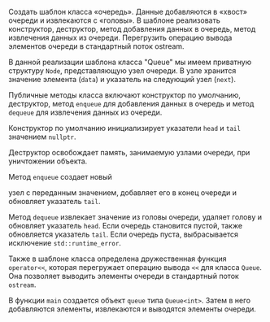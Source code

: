 Создать шаблон класса «очередь». Данные добавляются в «хвост» очереди и 
извлекаются с «головы». В шаблоне реализовать конструктор, деструктор, метод 
добавления данных в очередь, метод извлечения данных из очереди. Перегрузить 
операцию вывода элементов очереди в стандартный поток ostream.



В данной реализации шаблона класса "Queue" мы имеем приватную структуру `Node`, представляющую узел очереди. В узле хранится значение элемента (`data`) и указатель на следующий узел (`next`).

Публичные методы класса включают конструктор по умолчанию, деструктор, метод `enqueue` для добавления данных в очередь и метод `dequeue` для извлечения данных из очереди.

Конструктор по умолчанию инициализирует указатели `head` и `tail` значением `nullptr`.

Деструктор освобождает память, занимаемую узлами очереди, при уничтожении объекта.

Метод `enqueue` создает новый

 узел с переданным значением, добавляет его в конец очереди и обновляет указатель `tail`.

Метод `dequeue` извлекает значение из головы очереди, удаляет голову и обновляет указатель `head`. Если очередь становится пустой, также обновляется указатель `tail`. Если очередь пуста, выбрасывается исключение `std::runtime_error`.

Также в шаблоне класса определена дружественная функция `operator<<`, которая перегружает операцию вывода `<<` для класса `Queue`. Она позволяет выводить элементы очереди в стандартный поток `ostream`.

В функции `main` создается объект `queue` типа `Queue<int>`. Затем в него добавляются элементы, извлекаются и выводятся элементы очереди.